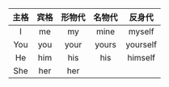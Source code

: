 | 主格 | 宾格 | 形物代 | 名物代 |  反身代  |
|:----:|:----:|:------:|:------:|:--------:|
|  I   |  me  |   my   |  mine  |  myself  |
| You  | you  |  your  | yours  | yourself |
|  He  | him  |  his   |  his   | himself  |
| She  | her  |  her   |        |          |
